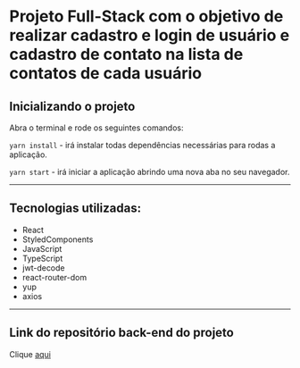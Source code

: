 # Projeto Full-Stack com o objetivo de realizar cadastro e login de usuário e cadastro de contato na lista de contatos de cada usuário

## Inicializando o projeto

Abra o terminal e rode os seguintes comandos:

`yarn install` - irá instalar todas dependências necessárias para rodas a aplicação.

`yarn start` - irá iniciar a aplicação abrindo uma nova aba no seu navegador.

---

## Tecnologias utilizadas:

- React
- StyledComponents
- JavaScript
- TypeScript
- jwt-decode
- react-router-dom
- yup
- axios

---

## Link do repositório back-end do projeto

Clique [aqui](https://github.com/CarlosGalleth/fullstack-project-back)
